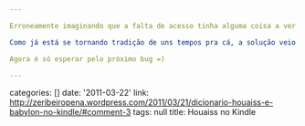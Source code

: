 ```yaml
---

Erroneamente imaginando que a falta de acesso tinha alguma coisa a ver com a escrita de arquivos no disco, ou até mesmo com a execução de processos, descobri depurando (o bom e velho depurador) que a origem do acesso negado estava na função AssignProcessToJobObject.aspx). Misteriosamente, no Windows 7, ao chamar essa função ocorre esse erro, independente da execução ser como administrador ou não.

Como já está se tornando tradição de uns tempos pra cá, a solução veio de um artigo do Stack Overflow, cuja melhor solução foi exatamente a que eu segui: inserir o manifesto do UAC e usar a flag CREATEBREAKAWAYFROMJOB.

Agora é só esperar pelo próximo bug =)

---
```

categories: []
date: '2011-03-22'
link: http://zeribeiropena.wordpress.com/2011/03/21/dicionario-houaiss-e-babylon-no-kindle/#comment-3
tags: null
title: Houaiss no Kindle

